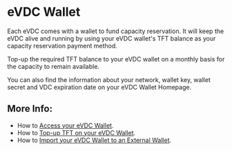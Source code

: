 # eVDC Wallet

Each eVDC comes with a wallet to fund capacity reservation. It will keep the eVDC alive and running by using your eVDC wallet's TFT balance as your capacity reservation payment method. 

Top-up the required TFT balance to your eVDC wallet on a monthly basis for the capacity to remain available. 

You can also find the information about your network, wallet key, wallet secret and VDC expiration date on your eVDC Wallet Homepage.

## More Info:

- How to [Access your eVDC Wallet](evdc_wallet_access).
- How to [Top-up TFT on your eVDC Wallet](evdc_wallet_topup).
- How to [Import your eVDC Wallet to an External Wallet](evdc_wallet_import).
